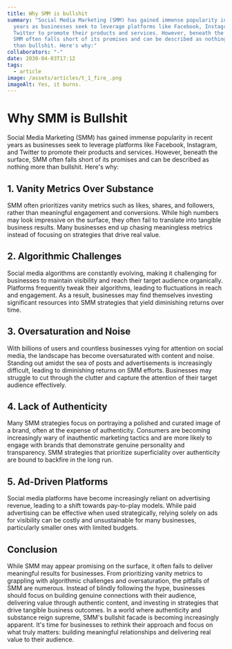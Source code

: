```yaml
---
title: Why SMM is bullshit
summary: "Social Media Marketing (SMM) has gained immense popularity in recent
  years as businesses seek to leverage platforms like Facebook, Instagram, and
  Twitter to promote their products and services. However, beneath the surface,
  SMM often falls short of its promises and can be described as nothing more
  than bullshit. Here's why:"
collaborators: "-"
date: 2030-04-03T17:12
tags:
  - article
image: /assets/articles/t_1_fire_.png
imageAlt: Yes, it burns.
---
```

# Why SMM is Bullshit

Social Media Marketing (SMM) has gained immense popularity in recent years as businesses seek to leverage platforms like Facebook, Instagram, and Twitter to promote their products and services. However, beneath the surface, SMM often falls short of its promises and can be described as nothing more than bullshit. Here's why:

## 1. Vanity Metrics Over Substance

SMM often prioritizes vanity metrics such as likes, shares, and followers, rather than meaningful engagement and conversions. While high numbers may look impressive on the surface, they often fail to translate into tangible business results. Many businesses end up chasing meaningless metrics instead of focusing on strategies that drive real value.

## 2. Algorithmic Challenges

Social media algorithms are constantly evolving, making it challenging for businesses to maintain visibility and reach their target audience organically. Platforms frequently tweak their algorithms, leading to fluctuations in reach and engagement. As a result, businesses may find themselves investing significant resources into SMM strategies that yield diminishing returns over time.

## 3. Oversaturation and Noise

With billions of users and countless businesses vying for attention on social media, the landscape has become oversaturated with content and noise. Standing out amidst the sea of posts and advertisements is increasingly difficult, leading to diminishing returns on SMM efforts. Businesses may struggle to cut through the clutter and capture the attention of their target audience effectively.

## 4. Lack of Authenticity

Many SMM strategies focus on portraying a polished and curated image of a brand, often at the expense of authenticity. Consumers are becoming increasingly wary of inauthentic marketing tactics and are more likely to engage with brands that demonstrate genuine personality and transparency. SMM strategies that prioritize superficiality over authenticity are bound to backfire in the long run.

## 5. Ad-Driven Platforms

Social media platforms have become increasingly reliant on advertising revenue, leading to a shift towards pay-to-play models. While paid advertising can be effective when used strategically, relying solely on ads for visibility can be costly and unsustainable for many businesses, particularly smaller ones with limited budgets.

## Conclusion

While SMM may appear promising on the surface, it often fails to deliver meaningful results for businesses. From prioritizing vanity metrics to grappling with algorithmic challenges and oversaturation, the pitfalls of SMM are numerous. Instead of blindly following the hype, businesses should focus on building genuine connections with their audience, delivering value through authentic content, and investing in strategies that drive tangible business outcomes. In a world where authenticity and substance reign supreme, SMM's bullshit facade is becoming increasingly apparent. It's time for businesses to rethink their approach and focus on what truly matters: building meaningful relationships and delivering real value to their audience.
